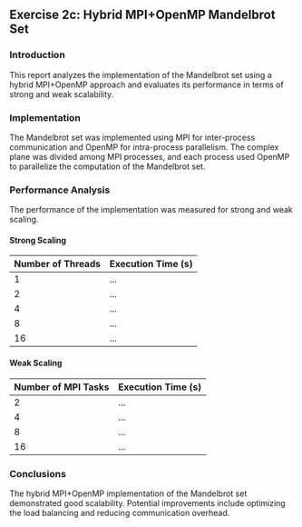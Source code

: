 ## Exercise 2c: Hybrid MPI+OpenMP Mandelbrot Set

### Introduction
This report analyzes the implementation of the Mandelbrot set using a hybrid MPI+OpenMP approach and evaluates its performance in terms of strong and weak scalability.

### Implementation
The Mandelbrot set was implemented using MPI for inter-process communication and OpenMP for intra-process parallelism. The complex plane was divided among MPI processes, and each process used OpenMP to parallelize the computation of the Mandelbrot set.

### Performance Analysis
The performance of the implementation was measured for strong and weak scaling.

#### Strong Scaling
| Number of Threads | Execution Time (s) |
|-------------------|---------------------|
| 1                 | ...                 |
| 2                 | ...                 |
| 4                 | ...                 |
| 8                 | ...                 |
| 16                | ...                 |

#### Weak Scaling
| Number of MPI Tasks | Execution Time (s) |
|---------------------|---------------------|
| 2                   | ...                 |
| 4                   | ...                 |
| 8                   | ...                 |
| 16                  | ...                 |

### Conclusions
The hybrid MPI+OpenMP implementation of the Mandelbrot set demonstrated good scalability. Potential improvements include optimizing the load balancing and reducing communication overhead.
